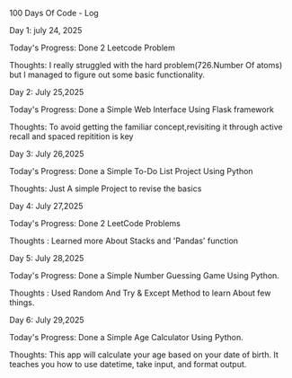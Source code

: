100 Days Of Code - Log

Day 1: july 24, 2025

Today's Progress: Done 2 Leetcode Problem

Thoughts: I really struggled with the hard problem(726.Number Of atoms) but I managed to figure out some basic functionality.

Day 2: July 25,2025

Today's Progress: Done a Simple Web Interface Using Flask framework

Thoughts: To avoid getting the familiar concept,revisiting it through active recall and spaced repitition is key

Day 3: July 26,2025

Today's Progress: Done a Simple To-Do List Project Using Python

Thoughts: Just A simple Project to revise the basics

Day 4: July 27,2025

Today's Progress: Done 2 LeetCode Problems

Thoughts : Learned more About Stacks and  'Pandas' function 

Day 5: July 28,2025

Today's Progress: Done a Simple Number Guessing Game Using Python.

Thoughts : Used Random And Try & Except Method to learn About few things.

Day 6: July 29,2025

Today's Progress: Done a Simple Age Calculator Using Python.

Thoughts: This app will calculate your age based on your date of birth. It teaches you how to use datetime, take input, and format output.
